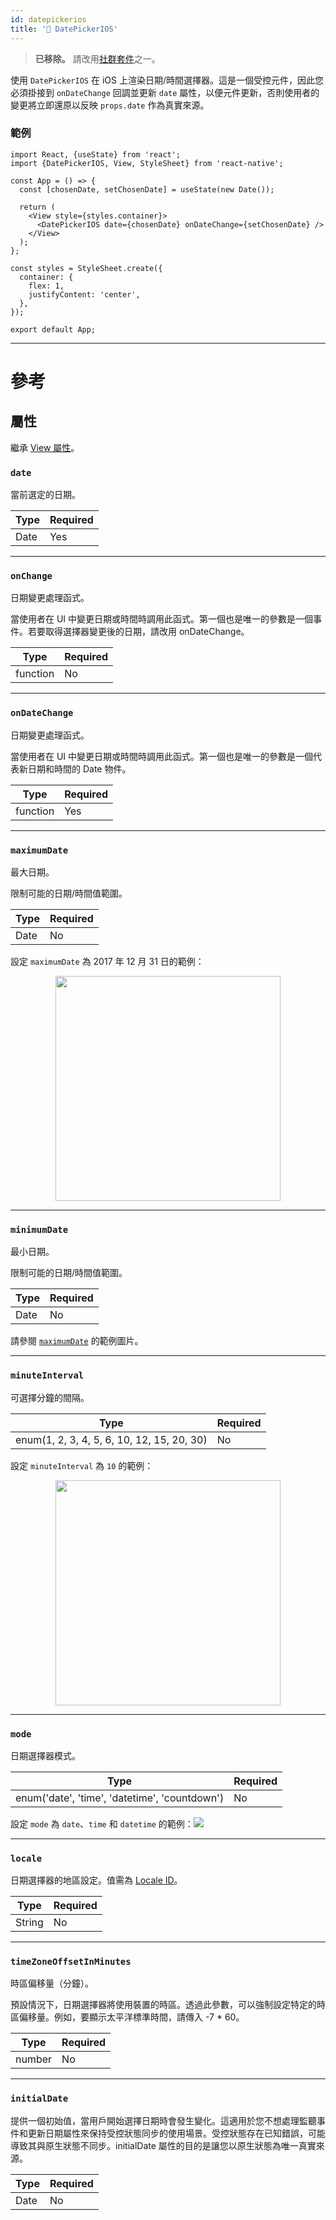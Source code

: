 ```yaml
---
id: datepickerios
title: '🚧 DatePickerIOS'
---
```


> **已移除。** 請改用[社群套件](https://reactnative.directory/?search=datepicker)之一。

使用 `DatePickerIOS` 在 iOS 上渲染日期/時間選擇器。這是一個受控元件，因此您必須掛接到 `onDateChange` 回調並更新 `date` 屬性，以便元件更新，否則使用者的變更將立即還原以反映 `props.date` 作為真實來源。

### 範例

```SnackPlayer name=DatePickerIOS&supportedPlatforms=ios&disableLinting=true
import React, {useState} from 'react';
import {DatePickerIOS, View, StyleSheet} from 'react-native';

const App = () => {
  const [chosenDate, setChosenDate] = useState(new Date());

  return (
    <View style={styles.container}>
      <DatePickerIOS date={chosenDate} onDateChange={setChosenDate} />
    </View>
  );
};

const styles = StyleSheet.create({
  container: {
    flex: 1,
    justifyContent: 'center',
  },
});

export default App;
```

---

# 參考

## 屬性

繼承 [View 屬性](view.md#props)。

### `date`

當前選定的日期。

| Type | Required |
| ---- | -------- |
| Date | Yes      |

---

### `onChange`

日期變更處理函式。

當使用者在 UI 中變更日期或時間時調用此函式。第一個也是唯一的參數是一個事件。若要取得選擇器變更後的日期，請改用 onDateChange。

| Type     | Required |
| -------- | -------- |
| function | No       |

---

### `onDateChange`

日期變更處理函式。

當使用者在 UI 中變更日期或時間時調用此函式。第一個也是唯一的參數是一個代表新日期和時間的 Date 物件。

| Type     | Required |
| -------- | -------- |
| function | Yes      |

---

### `maximumDate`

最大日期。

限制可能的日期/時間值範圍。

| Type | Required |
| ---- | -------- |
| Date | No       |

設定 `maximumDate` 為 2017 年 12 月 31 日的範例：

<center><img src="/docs/assets/DatePickerIOS/maximumDate.gif" width="360"></img></center>

---

### `minimumDate`

最小日期。

限制可能的日期/時間值範圍。

| Type | Required |
| ---- | -------- |
| Date | No       |

請參閱 [`maximumDate`](#maximumdate) 的範例圖片。

---

### `minuteInterval`

可選擇分鐘的間隔。

| Type                                       | Required |
| ------------------------------------------ | -------- |
| enum(1, 2, 3, 4, 5, 6, 10, 12, 15, 20, 30) | No       |

設定 `minuteInterval` 為 `10` 的範例：

<center><img src="/docs/assets/DatePickerIOS/minuteInterval.png" width="360"></img></center>

---

### `mode`

日期選擇器模式。

| Type                                          | Required |
| --------------------------------------------- | -------- |
| enum('date', 'time', 'datetime', 'countdown') | No       |

設定 `mode` 為 `date`、`time` 和 `datetime` 的範例：![](/docs/assets/DatePickerIOS/mode.png)

---

### `locale`

日期選擇器的地區設定。值需為 [Locale ID](https://developer.apple.com/library/content/documentation/MacOSX/Conceptual/BPInternational/LanguageandLocaleIDs/LanguageandLocaleIDs.html)。

| Type   | Required |
| ------ | -------- |
| String | No       |

---

### `timeZoneOffsetInMinutes`

時區偏移量（分鐘）。

預設情況下，日期選擇器將使用裝置的時區。透過此參數，可以強制設定特定的時區偏移量。例如，要顯示太平洋標準時間，請傳入 -7 * 60。

| Type   | Required |
| ------ | -------- |
| number | No       |

---

### `initialDate`

提供一個初始值，當用戶開始選擇日期時會發生變化。這適用於您不想處理監聽事件和更新日期屬性來保持受控狀態同步的使用場景。受控狀態存在已知錯誤，可能導致其與原生狀態不同步。initialDate 屬性的目的是讓您以原生狀態為唯一真實來源。

| Type | Required |
| ---- | -------- |
| Date | No       |